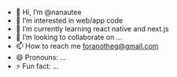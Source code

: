 - 👋 Hi, I’m @nanautee
- 👀 I’m interested in web/app code
- 🌱 I’m currently learning react native and next.js
- 💞️ I’m looking to collaborate on ...
- 📫 How to reach me foranotheg@gmail.com 
- 😄 Pronouns: ...
- ⚡ Fun fact: ...

<!---
papaute/papaute is a ✨ special ✨ repository because its `README.md` (this file) appears on your GitHub profile.
You can click the Preview link to take a look at your changes.
--->
